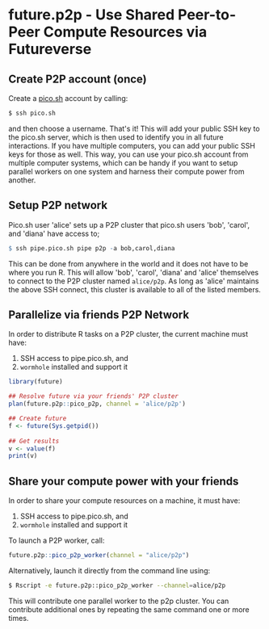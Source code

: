 # future.p2p - Use Shared Peer-to-Peer Compute Resources via Futureverse


## Create P2P account (once)

Create a [pico.sh] account by calling:

```sh
$ ssh pico.sh
```

and then choose a username. That's it! This will add your public SSH
key to the pico.sh server, which is then used to identify you in all
future interactions. If you have multiple computers, you can add your
public SSH keys for those as well. This way, you can use your pico.sh
account from multiple computer systems, which can be handy if you want
to setup parallel workers on one system and harness their compute
power from another.


## Setup P2P network

Pico.sh user 'alice' sets up a P2P cluster that pico.sh users 'bob',
'carol', and 'diana' have access to;

```r
$ ssh pipe.pico.sh pipe p2p -a bob,carol,diana
```

This can be done from anywhere in the world and it does not have to be
where you run R. This will allow 'bob', 'carol', 'diana' and 'alice'
themselves to connect to the P2P cluster named `alice/p2p`. As long as
'alice' maintains the above SSH connect, this cluster is available to
all of the listed members.


## Parallelize via friends P2P Network

In order to distribute R tasks on a P2P cluster, the current machine
must have:

1. SSH access to pipe.pico.sh, and
2. `wormhole` installed and support it


```r
library(future)

## Resolve future via your friends' P2P cluster
plan(future.p2p::pico_p2p, channel = 'alice/p2p')

## Create future
f <- future(Sys.getpid())
  
## Get results
v <- value(f)
print(v)
```


## Share your compute power with your friends

In order to share your compute resources on a machine, it must have:

1. SSH access to pipe.pico.sh, and
2. `wormhole` installed and support it

To launch a P2P worker, call:

```r
future.p2p::pico_p2p_worker(channel = "alice/p2p")
```

Alternatively, launch it directly from the command line using:

```sh
$ Rscript -e future.p2p::pico_p2p_worker --channel=alice/p2p
```

This will contribute one parallel worker to the p2p cluster. You can
contribute additional ones by repeating the same command one or more
times.



[pico.sh]: https://pico.sh/
